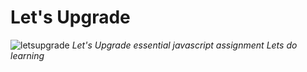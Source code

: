# Let's Upgrade
![letsupgrade](https://github.com/pragadesh-k/JS-assignment/blob/master/logo.jpg)
*Let's Upgrade essential javascript assignment*
                    *Lets do learning*